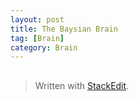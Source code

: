 ```yaml
---
layout: post
title: The Baysian Brain
tag: [Brain]
category: Brain
---
```


## 


> Written with [StackEdit](https://stackedit.io/).
<!--stackedit_data:
eyJoaXN0b3J5IjpbMTcxOTQ0Mzk5OF19
-->